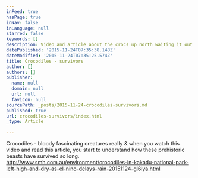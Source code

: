 ```yaml
---
inFeed: true
hasPage: true
inNav: false
inLanguage: null
starred: false
keywords: []
description: Video and article about the crocs up north waiting it out till the rain comes
datePublished: '2015-11-24T07:35:38.148Z'
dateModified: '2015-11-24T07:35:25.574Z'
title: Crocodiles - survivors
author: []
authors: []
publisher:
  name: null
  domain: null
  url: null
  favicon: null
sourcePath: _posts/2015-11-24-crocodiles-survivors.md
published: true
url: crocodiles-survivors/index.html
_type: Article

---
```

Crocodiles - bloody fascinating creatures really & when you watch this video and read this article, you start to understand how these prehistoric beasts have survived so long. http://www.smh.com.au/environment/crocodiles-in-kakadu-national-park-left-high-and-dry-as-el-nino-delays-rain-20151124-gl6iya.html